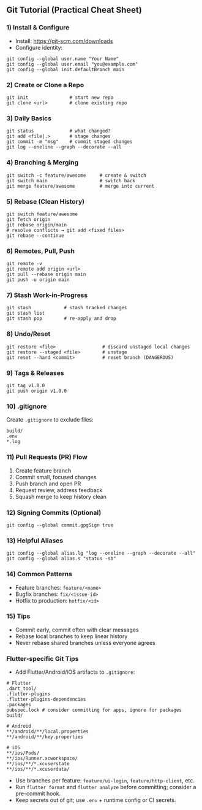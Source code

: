 ## Git Tutorial (Practical Cheat Sheet)

### 1) Install & Configure
- Install: https://git-scm.com/downloads
- Configure identity:
```
git config --global user.name "Your Name"
git config --global user.email "you@example.com"
git config --global init.defaultBranch main
```

### 2) Create or Clone a Repo
```
git init               # start new repo
git clone <url>        # clone existing repo
```

### 3) Daily Basics
```
git status             # what changed?
git add <file|.>       # stage changes
git commit -m "msg"    # commit staged changes
git log --oneline --graph --decorate --all
```

### 4) Branching & Merging
```
git switch -c feature/awesome     # create & switch
git switch main                   # switch back
git merge feature/awesome         # merge into current
```

### 5) Rebase (Clean History)
```
git switch feature/awesome
git fetch origin
git rebase origin/main
# resolve conflicts → git add <fixed files>
git rebase --continue
```

### 6) Remotes, Pull, Push
```
git remote -v
git remote add origin <url>
git pull --rebase origin main
git push -u origin main
```

### 7) Stash Work-in-Progress
```
git stash            # stash tracked changes
git stash list
git stash pop        # re-apply and drop
```

### 8) Undo/Reset
```
git restore <file>                 # discard unstaged local changes
git restore --staged <file>        # unstage
git reset --hard <commit>          # reset branch (DANGEROUS)
```

### 9) Tags & Releases
```
git tag v1.0.0
git push origin v1.0.0
```

### 10) .gitignore
Create `.gitignore` to exclude files:
```
build/
.env
*.log
```

### 11) Pull Requests (PR) Flow
1. Create feature branch
2. Commit small, focused changes
3. Push branch and open PR
4. Request review, address feedback
5. Squash merge to keep history clean

### 12) Signing Commits (Optional)
```
git config --global commit.gpgSign true
```

### 13) Helpful Aliases
```
git config --global alias.lg "log --oneline --graph --decorate --all"
git config --global alias.s "status -sb"
```

### 14) Common Patterns
- Feature branches: `feature/<name>`
- Bugfix branches: `fix/<issue-id>`
- Hotfix to production: `hotfix/<id>`

### 15) Tips
- Commit early, commit often with clear messages
- Rebase local branches to keep linear history
- Never rebase shared branches unless everyone agrees



### Flutter-specific Git Tips

- Add Flutter/Android/iOS artifacts to `.gitignore`:

```
# Flutter
.dart_tool/
.flutter-plugins
.flutter-plugins-dependencies
.packages
pubspec.lock # consider committing for apps, ignore for packages
build/

# Android
**/android/**/local.properties
**/android/**/key.properties

# iOS
**/ios/Pods/
**/ios/Runner.xcworkspace/
**/ios/**/*.xcuserstate
**/ios/**/*.xcuserdata/
```

- Use branches per feature: `feature/ui-login`, `feature/http-client`, etc.
- Run `flutter format` and `flutter analyze` before committing; consider a pre-commit hook.
- Keep secrets out of git; use `.env` + runtime config or CI secrets.
